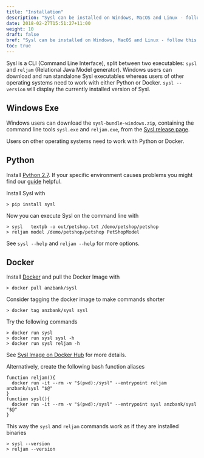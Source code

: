 ```yaml
---
title: "Installation"
description: "Sysl can be installed on Windows, MacOS and Linux - follow this guide."
date: 2018-02-27T15:51:27+11:00
weight: 10
draft: false
bref: "Sysl can be installed on Windows, MacOS and Linux - follow this guide"
toc: true
---
```

Sysl is a CLI (Command Line Interface), split between two executables: `sysl` and `reljam` (Relational Java Model generator).
Windows users can download and run standalone Sysl executables whereas users of other operating systems need to work with either Python or Docker. `sysl --version` will display the currently installed version of Sysl.

Windows Exe
-----------
Windows users can download the `sysl-bundle-windows.zip`, containing the command line tools `sysl.exe` and `reljam.exe`, from the [Sysl release page](https://github.com/anz-bank/sysl/releases>).

Users on other operating systems need to work with Python or Docker.

Python
------
Install [Python 2.7](https://www.python.org/downloads/).
If your specific environment causes problems you might find our [guide](/docs/environment) helpful.

Install Sysl with

	> pip install sysl

Now you can execute Sysl on the command line with

	> sysl   textpb -o out/petshop.txt /demo/petshop/petshop
	> reljam model /demo/petshop/petshop PetShopModel

See `sysl --help` and `reljam --help` for more options.

Docker
------
Install [Docker](https://docs.docker.com/install/) and pull the Docker Image with

	> docker pull anzbank/sysl

Consider tagging the docker image to make commands shorter

	> docker tag anzbank/sysl sysl

Try the following commands

	> docker run sysl
	> docker run sysl sysl -h
	> docker run sysl reljam -h

See [Sysl Image on Docker Hub](https://hub.docker.com/r/anzbank/sysl/) for more details.


Alternatively, create the following bash function aliases

	function reljam(){
	  docker run -it --rm -v "$(pwd):/sysl" --entrypoint reljam anzbank/sysl "$@"
	}
	function sysl(){
	  docker run -it --rm -v "$(pwd):/sysl" --entrypoint sysl anzbank/sysl "$@"
	}

This way the `sysl` and `reljam` commands work as if they are installed binaries

	> sysl --version
	> reljam --version
